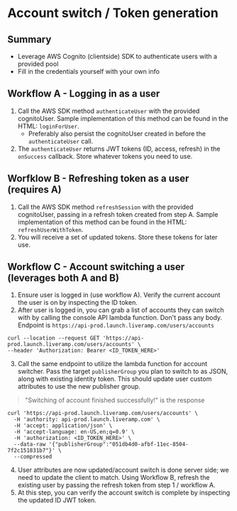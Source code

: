 # Account switch / Token generation

## Summary

- Leverage AWS Cognito (clientside) SDK to authenticate users with a provided pool
- Fill in the credentials yourself with your own info

## Workflow A - Logging in as a user

1. Call the AWS SDK method `authenticateUser` with the provided cognitoUser. Sample implementation of this method can be found in the HTML: `loginForUser`.  
    - Preferably also persist the cognitoUser created in before the `authenticateUser` call.
2. The `authenticateUser` returns JWT tokens (ID, access, refresh) in the `onSuccess` callback. Store whatever tokens you need to use.

## Worfklow B - Refreshing token as a user (requires A)

1. Call the AWS SDK method `refreshSession` with the provided cognitoUser, passing in a refresh token created from step A. Sample implementation of this method can be found in the HTML: `refreshUserWithToken`. 
2. You will receive a set of updated tokens. Store these tokens for later use.


## Workflow C - Account switching a user (leverages both A and B)

1. Ensure user is logged in (use workflow A). Verify the current account the user is on by inspecting the ID token.
2. After user is logged in, you can grab a list of accounts they can switch with by calling the console API lambda function. Don't pass any body. Endpoint is `https://api-prod.launch.liveramp.com/users/accounts`
```    
curl --location --request GET 'https://api-prod.launch.liveramp.com/users/accounts' \
--header 'Authorization: Bearer <ID_TOKEN_HERE>'
```
3. Call the same endpoint to utilize the lambda function for account switcher. Pass the target `publisherGroup` you plan to switch to as JSON, along with existing identity token. This should update user custom attributes to use the new publisher group.

> "Switching of account finished successfully!" is the response

```
curl 'https://api-prod.launch.liveramp.com/users/accounts' \
  -H 'authority: api-prod.launch.liveramp.com' \
  -H 'accept: application/json' \
  -H 'accept-language: en-US,en;q=0.9' \
  -H 'authorization: <ID_TOKEN_HERE>' \
  --data-raw '{"publisherGroup":"051db4d0-afbf-11ec-8504-7f2c151831b7"}' \
  --compressed
```
4. User attributes are now updated/account switch is done server side; we need to update the client to match. Using Workflow B, refresh the existing user by passing the refresh token from step 1 / workflow A. 
5. At this step, you can verify the account switch is complete by inspecting the updated ID JWT token.
